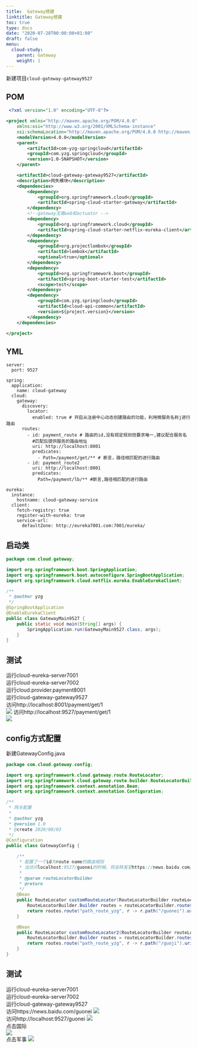 ```yaml
---
title:  Gateway搭建
linktitle: Gateway搭建
toc: true
type: docs
date: "2020-07-28T00:00:00+01:00"
draft: false
menu:
  cloud-study:
    parent: Gateway
    weight: 1
---
```

新建项目`cloud-gateway-gateway9527`
## POM
```XML
 <?xml version="1.0" encoding="UTF-8"?>

<project xmlns="http://maven.apache.org/POM/4.0.0"
	xmlns:xsi="http://www.w3.org/2001/XMLSchema-instance"
	xsi:schemaLocation="http://maven.apache.org/POM/4.0.0 http://maven.apache.org/xsd/maven-4.0.0.xsd">
	<modelVersion>4.0.0</modelVersion>
	<parent>
		<artifactId>com-yzg-springcloud</artifactId>
		<groupId>com.yzg.springcloud</groupId>
		<version>1.0-SNAPSHOT</version>
	</parent>

	<artifactId>cloud-gateway-gateway9527</artifactId>
	<description>网失模块</description>
	<dependencies>
		<dependency>
			<groupId>org.springframework.cloud</groupId>
			<artifactId>spring-cloud-starter-gateway</artifactId>
		</dependency>
		<!--gateway无需web和actuator -->
		<dependency>
			<groupId>org.springframework.cloud</groupId>
			<artifactId>spring-cloud-starter-netflix-eureka-client</artifactId>
		</dependency>
		<dependency>
			<groupId>org.projectlombok</groupId>
			<artifactId>lombok</artifactId>
			<optional>true</optional>
		</dependency>
		<dependency>
			<groupId>org.springframework.boot</groupId>
			<artifactId>spring-boot-starter-test</artifactId>
			<scope>test</scope>
		</dependency>
		<dependency>
			<groupId>com.yzg.springcloud</groupId>
			<artifactId>cloud-api-common</artifactId>
			<version>${project.version}</version>
		</dependency>
	</dependencies>

</project>
```

## YML

```
server:
  port: 9527

spring:
  application:
    name: cloud-gateway
  cloud:
    gateway:
      discovery:
        locator:
          enabled: true # 开启从注册中心动态创建路由的功能，利用微服务名称j进行路由
      routes:
        - id: payment_route # 路由的id,没有规定规则但要求唯一,建议配合服务名
          #匹配后提供服务的路由地址
          uri: http://localhost:8001
          predicates:
            - Path=/payment/get/** # 断言，路径相匹配的进行路由
        - id: payment_route2
          uri: http://localhost:8001
          predicates:
            Path=/payment/lb/** #断言,路径相匹配的进行路由

eureka:
  instance:
    hostname: cloud-gateway-service
  client:
    fetch-registry: true
    register-with-eureka: true
    service-url:
      defaultZone: http://eureka7001.com:7001/eureka/

```



## 启动类


```java
package com.cloud.gateway;

import org.springframework.boot.SpringApplication;
import org.springframework.boot.autoconfigure.SpringBootApplication;
import org.springframework.cloud.netflix.eureka.EnableEurekaClient;

/**
 * @author yzg
 */
@SpringBootApplication
@EnableEurekaClient
public class GatewayMain9527 {
    public static void main(String[] args) {
        SpringApplication.run(GatewayMain9527.class, args);
    }
}

```

## 测试

运行cloud-eureka-server7001  
运行cloud-eureka-server7002  
运行cloud.provider.payment8001  
运行cloud-gateway-gateway9527  
访问http://localhost:8001/payment/get/1  
![](/img/springCloud/33.jpg)
访问http://localhost:9527/payment/get/1  
![](/img/springCloud/34.jpg)  


## config方式配置

新建GatewayConfig.java

```java
package com.cloud.gateway.config;

import org.springframework.cloud.gateway.route.RouteLocator;
import org.springframework.cloud.gateway.route.builder.RouteLocatorBuilder;
import org.springframework.context.annotation.Bean;
import org.springframework.context.annotation.Configuration;

/**
 * 网关配置
 *
 * @author yzg
 * @version 1.0
 * @create 2020/08/03
 */
@Configuration
public class GatewayConfig {

	/**
	 * 配置了一个id为route-name的路由规则
	 * 当访问localhost:9527/guonei的时候，将会转发至https://news.baidu.com/guonei
	 *
	 * @param routeLocatorBuilder
	 * @return
	 */
	@Bean
	public RouteLocator customRouteLocator(RouteLocatorBuilder routeLocatorBuilder) {
		RouteLocatorBuilder.Builder routes = routeLocatorBuilder.routes();
		return routes.route("path_route_yzg", r -> r.path("/guonei").uri("https://news.baidu.com/guonei")).build();
	}

	@Bean
	public RouteLocator customRouteLocator2(RouteLocatorBuilder routeLocatorBuilder) {
		RouteLocatorBuilder.Builder routes = routeLocatorBuilder.routes();
		return routes.route("path_route_yzg", r -> r.path("/guoji").uri("https://news.baidu.com/guoji")).build();
	}
}

```

## 测试
运行cloud-eureka-server7001  
运行cloud-eureka-server7002  
运行cloud-gateway-gateway9527  
访问https://news.baidu.com/guonei
![](/img/springCloud/35.jpg)  
访问http://localhost:9527/guonei
![](/img/springCloud/36.jpg)  
点击国际  
![](/img/springCloud/37.jpg)   
点击军事
![](/img/springCloud/38.jpg)   